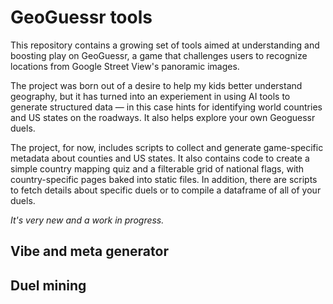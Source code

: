 # GeoGuessr tools

This repository contains a growing set of tools aimed at understanding and boosting play on GeoGuessr, a game that challenges users to recognize locations from Google Street View's panoramic images. 

The project was born out of a desire to help my kids better understand geography, but it has turned into an experiement in using AI tools to generate structured data — in this case hints for identifying world countries and US states on the roadways. It also helps explore your own Geoguessr duels. 

The project, for now, includes scripts to collect and generate game-specific metadata about counties and US states. It also contains code to create a simple country mapping quiz and a filterable grid of national flags, with country-specific pages baked into static files. In addition, there are scripts to fetch details about specific duels or to compile a dataframe of all of your duels. 

*It's very new and a work in progress.* 

## Vibe and meta generator


## Duel mining